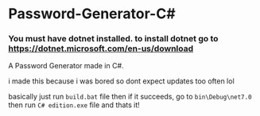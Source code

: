 # Password-Generator-C#
### You must have dotnet installed. to install dotnet go to https://dotnet.microsoft.com/en-us/download
A Password Generator made in C#.

i made this because i was bored so dont expect updates too often lol

basically just run `build.bat` file then if it succeeds, go to `bin\Debug\net7.0` then run `C# edition.exe` file and thats it!
